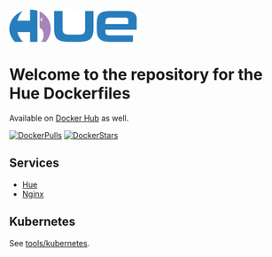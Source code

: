 ![alt text](https://raw.githubusercontent.com/cloudera/hue/master/docs/images/hue_logo.png "Hue Logo")

# Welcome to the repository for the Hue Dockerfiles

Available on [Docker Hub](https://hub.docker.com/u/gethue/) as well.

[![DockerPulls](https://img.shields.io/docker/pulls/gethue/hue.svg)](https://registry.hub.docker.com/u/gethue/hue/)
[![DockerStars](https://img.shields.io/docker/stars/gethue/hue.svg)](https://registry.hub.docker.com/u/gethue/hue/)

## Services

* [Hue](hue)
* [Nginx](nginx)

## Kubernetes

See [tools/kubernetes](/tools/kubernetes).
